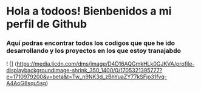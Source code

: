 # Hola a todoos! Bienbenidos a mi perfil de Github

### Aquí podras encontrar todos los codigos que que he ido desarrollando y los proyectos en los que estoy tranajabdo

! [] (https://media.licdn.com/dms/image/D4D16AQGmkHLk0GJKVA/profile-displaybackgroundimage-shrink_350_1400/0/1705321395777?e=1710979200&v=beta&t=Tw_n9NK3d_zBhYuaZY77kSFjo31fvq-A4AoG8squ5sg)

